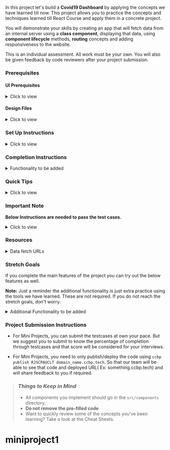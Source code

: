 In this project let's build a **Covid19 Dashboard** by applying the concepts we have learned till now. This project allows you to practice the concepts and techniques learned till React Course and apply them in a concrete project.

You will demonstrate your skills by creating an app that will fetch data from an internal server using a **class component**, displaying that data, using **component lifecycle** methods, **routing** concepts and adding responsiveness to the website.

This is an individual assessment. All work must be your own. You will also be given feedback by code reviewers after your project submission.

### Prerequisites

#### UI Prerequisites

<details>
<summary>Click to view</summary>

- What is Figma?
  - Figma is a vector graphics editor and prototyping tool which is primarily web-based. You can check more info on the <a href="https://www.figma.com/" target="_blank">Website</a>.
- Create a Free account in Figma
  - Kindly follow the instructions as shown in <a href="https://www.youtube.com/watch?v=hrHL2VLMl7g&t=37s" target="_blank">this</a> video to create a Free Figma account. Watch the video upto 00:50.
- How to Check CSS in Figma?
  - Kindly follow the instructions as shown in <a href="https://www.youtube.com/watch?v=B242nuM3y2s" target="_blank">this</a> video to check CSS in the Figma screen. Watch the video upto 02:45.
- Export Images in Figma screen

  - Kindly follow the instructions as shown in <a href="https://www.youtube.com/watch?v=NpzL1MONwaw" target="_blank">this</a> video to export images from the Figma screen.
  - Click on the Export button to get Export options as shown in the below image.

  <div style="text-align:center;margin:10px 0px 0px 45px;width:200px;">
    <img src="https://assets.ccbp.in/frontend/react-js/figma-export-option.png" />
  </div>

- Upload your exported images from Figma to Cloudinary and get image URLs from Cloudinary.Refer <a href="https://learning.ccbp.in/projects/course?c_id=fe4c935d-3ad5-4bb8-a1a5-9b045ae70010&s_id=2f72d6fe-09a7-4c0a-b0db-196740c853a0&t_id=6535e48d-fb4e-45c4-9654-3da423c79e26" target="_blank">this</a> session for better understanding.

</details>

#### Design Files

<details>
<summary>Click to view</summary>

- You can check the **Design Files** for different devices <a href="https://www.figma.com/file/lGl9tRXcsmxicjTITM2A8P/Covid19_Dashboard?node-id=0%3A1" target="_blank" >here</a>.

</details>

### Set Up Instructions

<details>
<summary>Click to view</summary>

- Download dependencies by running `npm install`
- Start up the app using `npm start`
</details>

### Completion Instructions

<details>
<summary>Functionality to be added</summary>

The app must have the following functionalities

- Users should be able to navigate to Home, About routes using links in Navbar.
- Users should be able to view the website responsively in mobile view, tablet view as well.
- Home Route
  - Users should be able to see stats of confirmed, active, recovered, deceased cases in India.
  - Users should be able to navigate to home route when clicking on **COVID19INDIA** heading.
  - Users should be able to see state wise confirmed, active, recovered,deceased cases in a table.
  - Users should be able to sort the stats based on States/UT.
  - Users should be able to see Home with highlighted text in Navbar.
  - Users should be able to see the footer as shown in figma.
- Search Functionality
  - Search should be case insensitive. Means Searching for `AN` or `an` or `An` should give same search results.
  - Users should be able to search across all states in India and see the suggestions as a dropdown.
  - Users should be able to navigate to a State Specific Page after clicking on the suggestion.
  - When the users clicks on a state suggestion, it should go to state specific Route with respective state details.
- State Specific Route
  - Users should be able to see the state name and last updated date.
  - Users should be able to see stats of confirmed, active, recovered, deceased cases in specific states.
  - Users should be able to see the tested count.
  - Users should be able to see Top districts for confirmed cases initially.
  - If the user clicks on the active cases card then the Top districts should be in descending order by their active cases count. Like this the Top districts order will vary by the clicked card (Active, Confirmed, Recovered, Deceased).
  - Users should be able to see spread trends for daily data initially.
  - User should be able to see the Bar graph with the last 10days of covid19 cases data.
  - Users should be able to see the footer as shown in figma.
- About Route
  - Users should be able to see faqs.
  - Users should be able to see About with highlighted text in Navbar.
  - Users should be able to see the footer as shown in figma.

</details>

### Quick Tips

<details>
<summary>Click to view</summary>
- Conversion of Object items to Array Items <a href="https://codesandbox.io/s/conversion-of-object-items-to-array-items-vyy1s" target="_blank">CodeSandbox</a>.
- Use React Charts package to implement given charts
  - React charts <a href="https://www.npmjs.com/package/recharts" target="_blank" >Documentation</a>.
  - Line chart and Bar Chart implementation <a href="https://codesandbox.io/s/line-chart-and-bar-chart-implementation-forked-vghxj?file=/src/App.js" target="_blank">CodeSandbox</a>.
  - Multi area chart implementation <a href="https://codesandbox.io/s/multi-area-chart-implementation-dkhyc?file=/src/App.js" target="_blank">CodeSandbox</a>.
- Implement Select fields using this package
  - React select <a href="https://www.npmjs.com/package/react-select/v/2.4.3" target="_blank">Documentation</a>.
  - React select implementation <a href="https://codesandbox.io/s/react-select-dropdown-example-forked-4ssev" target="_blank">CodeSandbox</a>.
- Usage of extracting date wise stats <a href="https://codesandbox.io/s/getting-specific-state-datewise-data-j4vus" target="_blank">CodeSandbox</a>.
</details>

### Important Note

**Below Instructions are needed to pass the test cases.**

<details>
<summary>Click to view</summary>

- **Note:**

  - For Mini Projects, you have to use normal HTML elements to style the React Components. Usage of `styled-components` (CSS in JS) to style React components are not supported in Mini Projects. Test cases won't be passed, if you use styled components.

  - Refer to the below Example for the usage of `testid` in the HTML elements.

    - Example: `<div testid="countryWideConfirmedCases" className="country-wide-confirmed-cases"/>`.

  - Get the all states data from the response of Get Countrywide covid19 cases API by mapping the states list that we have provided you in the App.js file.

  - If you receive any type of covid19 cases count of a state as undefined from the API call, store that value as 0.

  - Example:- You have received the confirmed cases count ,population for the State Goa as undefined so instead of storing undefined store confirmed cases of Goa as 0. Like this for all states and districts store 0 if you receive any count as undefined.

  - Your code will container a `Counter` Component in the path `src/components` you can modify the component based on your use-case or you can ignore it.

  - Formulae for active cases `activeCases = confirmedCases-(recoveredCases+deceasedCases)`

  - Adding individual states Covid19 data will give you national wide Covid19 data.

  - **Don't wrap** the `Bar Chart` or `Line Chart` with `ResponsiveContainer`.

- Routes:

  - The Home Route should contain the pathname as `/`.

  - The State-specific Route should contain the pathname as `/state/:stateCode`.

    - **Note:** use the particular state code in place of id.

  - The About Route should contain the pathname as `/about`.

- Header:

  - Your code should contain a `Header` Component in the path `src/components`.

- Footer:

  - Your code should contain a `Footer` Component in the path `src/components`.

  - The Footer component should consist of all social icons from the `react-icons` third-party library.

  - The Footer component should consist of `VscGithubAlt` react icon.

  - The Footer component should consist of `FiInstagram` react icon.

  - The Footer component should consist of `FaTwitter` react icon.

- Home Route:

  - The Loader container should contain the test id with value as `homeRouteLoader`.

  - The States Search results unordered list should contain the test id with value as `searchResultsUnorderedList`.

  - The Search bar should contain the `BsSearch` react icon.

  - The State Search results list item should contain a `BiChevronRightSquare` react icon.

  - The Confirmed cases card should contain the test id with value as `countryWideConfirmedCases`.

  - The Confirmed cases image in the Confirmed cases container should contain the alt text as `country wide confirmed cases pic`.

  - The Recovered cases card should contain the test id with value as `countryWideRecoveredCases`.

  - The Recovered cases image in the Recovered cases container should contain the alt text as `country wide recovered cases pic`.

  - The Active cases card should contain the test id with value as `countryWideActiveCases`.

  - The Active cases image in the Active cases container should contain the alt text as `country wide active cases pic`.

  - The Deceased cases card should contain the test id with value as `countryWideDeceasedCases`.

  - The Deceased cases image in the Deceased cases container should contain the alt text as `country wide deceased cases pic`.

  - The Statewise covid19 data table should contain the test id with value as `stateWiseCovidDataTable`.

  - The `FcGenericSortingAsc` react icon should be wrapped with an HTML button element an the Button should contain the test id value as `ascendingSort`.

  - The `FcGenericSortingDesc` react icon should be wrapped with an HTML button element an the Button should contain the test id value as `descendingSort`.

  - Example:

    ```html
    <button type="button" testid="ascendingSort">
      <FcGenericSortingDesc />
    </button>
    ```

  - Place the ascending sort icon and descending sort icon in an HTML container element with the test id attribute value `stateWiseCovidDataTable`.

  - Place the total country wide confirmed cases count, the text `Confirmed` and the confirmed cases image inside of the HTML container element with the test id attribute value `countryWideConfirmedCases`.

  - Place the total country wide active cases count, the text `Active` and the active cases image inside of the HTML container element with the test id attribute value `countryWideActiveCases`.

  - Place the total country wide recovered cases count, the text `Recovered` and the recovered cases image inside of the HTML container element with the test id attribute value `countryWideRecoveredCases`.

  - Place the total country wide deceased cases count, the text `Deceased` and the deceased cases image inside of the HTML container element with the test id attribute value `countryWideDeceasedCases`.

  - Wrap all the list items of the HTML unordered list element with the test id attribute value `searchResultsUnorderedList` with Link from `react-router-dom`.

- State-specific Route

  - **NOTE:** Wrap all the Line charts with an HTML container element and assign test id attribute value as `lineChartsContainer` to that HTML container element.

  - The GET State details API Loader container should contain the test id with value as `stateDetailsLoader`.

  - The GET Timline details API Loader container should contain the test id with value as `timelinesDataLoader`.

  - The State-specific Confirmed cases card should contain the test id value as `stateSpecificConfirmedCasesContainer`.

  - The State-specific confirmed cases image should contain the alt text as `state specific confirmed cases pic`.

  - The State-specific Active cases card should contain the test id value as `stateSpecificActiveCasesContainer`.

  - The State-specific confirmed cases image should contain the alt text as `state specific active cases pic`.

  - The State-specific Recovered cases card should contain the test id value as `stateSpecificRecoveredCasesContainer`.

  - The State-specific confirmed cases image should contain the alt text as `state specific recovered cases pic`.

  - The State-specific Deceased cases card should contain the test id value as `stateSpecificDeceasedCasesContainer`.

  - The State-specific confirmed cases image should contain the alt text as `state specific deceased cases pic`.

  - Place the total State-specific confirmed cases count, the text `Confirmed` and the confirmed cases image inside of the HTML container element with the test id attribute value `stateSpecificConfirmedCasesContainer`.

  - Place the total State-specific active cases count, the text `Active` and the active cases image inside of the HTML container element with the test id attribute value `stateSpecificActiveCasesContainer`.

  - Place the total State-specific recovered cases count, the text `Recovered` and the recovered cases image inside of the HTML container element with the test id attribute value `stateSpecificRecoveredCasesContainer`.

  - Place the total State-specific deceased cases count, the text `Deceased` and the deceased cases image inside of the HTML container element with the test id attribute value `stateSpecificDeceasedCasesContainer`.

  - The Top Districts unordered list should contain the test id attribute with value as `topDistrictsUnorderedList`.

- About Route

  - The Loader container should contain the test id value as `aboutRouteLoader`.

  - The Faqs unordered list should contain the test id value as `faqsUnorderedList`.

</details>

### Resources

<details>
<summary>Data fetch URLs</summary>

- Home Route:

  - Get stats of confirmed, active, recovered, deceased cases state wise (<u>sum of state wise data will give you national wise data</u>) :

    ```js
    'https://apis.ccbp.in/covid19-state-wise-data'

    ```

- State-Specific Route:

  - Get tested count, last updated date and stats of confirmed, active,recovered, deceased cases in specific states:

    ```js
    'https://apis.ccbp.in/covid19-state-wise-data'
    //(the response contains stats of all the States, you can use a state code (Ex:- "AP") to get specific state stats.)

    ```

  - Get districts (sort to show Top Districts):

    ```js
    'https://apis.ccbp.in/covid19-state-wise-data'
    //(the response contains stats of all the States, you can use a state code (Ex:- "AP") to get specific state stats.)

    ```

  - Sample Response for the API Url `https://apis.ccbp.in/covid19-state-wise-data`:

    ```js
    {
    "AP":{
      "districts":{
         "Anantapur":{
            "total":{
               "confirmed":157823,
               "deceased":1093,
               "recovered":156679,
               "tested":787085,
               "vaccinated1":2659813,
               "vaccinated2":1556657
            }
         }
      },
      "meta":{
         "date":"2021-10-28",
         "last_updated":"2021-10-28T20:20:18+05:30",
         "population":397000,
         "tested":{
            "date":"2021-10-27",
            "source":"https://dhs.andaman.gov.in/NewEvents/847.pdf"
         }
      },
      "total":{
         "confirmed":7651,
         "deceased":129,
         "recovered":7516,
         "tested":592748,
         "vaccinated1":293644,
         "vaccinated2":195689
      }
    }
      {...}
     }
    ```

  - Get timelines to show spread trends (use timelines data for rendering Bar chart, Line chart and other recharts by date-wise):

    ```js
    'https://apis.ccbp.in/covid19-timelines-data/AP'
    //(change state code in URL for other states)

    //(or)

    'https://apis.ccbp.in/covid19-timelines-data'
    //(the response contains stats of all the States, you can use a state code (Ex:- "AP") to get specific state stats.)

    ```

  - Sample Response

    ```json
    {
      "AN": {
        "dates": {
          "2021-09-09": {
            "total": {
              "confirmed": 7577,
              "deceased": 129,
              "recovered": 7441,
              "tested": 508157,
              "vaccinated1": 267126,
              "vaccinated2": 112124
            }
          },
          "2021-09-09": {...}
        }
      }
    }
    ```

- About Route:

  - Get faqs:

    ```js
    'https://apis.ccbp.in/covid19-faqs'

    ```

  - Sample Response

    ```json
    {
      "faq": [
        {
          "answer": "No.",
          "category": "General",
          "qno": "1",
          "question": "Are you official?"
        }
      ]
    }
    ```

    </details>

### Stretch Goals

If you complete the main features of the project you can try out the below features as well.

**Note:** Just a reminder the additional functionality is just extra practice using the tools we have learned. These are not required. If you do not reach the stretch goals, don't worry.

<details>
<summary>Additional Functionality to be added</summary>

- Users should be able to see Themes (Light & Dark) in Navbar.
- State Specific Route
  - Users should be able to see India maps with highlighting states.
- Vaccination Details Route

  - Users should be able to see dropdowns to select state and district.
  - Users should be able to see Sites Conducting Vaccination, total Registrations, Total Vaccination Doses sections.
  - Users should be able to see Vaccination Trends for both by doses and ages section.
  - Users should be able to see Vaccination Details with highlighted text in Navbar.

<summary> Data fetch URLs</Summary>

- Vaccination Details Route:

  - Get states data:

    ```js
    'https://apis.ccbp.in/covid19-state-ids'

    ```

  - Get Districts data (state specific):

    ```js
    'https://apis.ccbp.in/covid19-districts-data/2'
    //(change state id in URL)

    ```

  - Get sites conducting vaccination, total registrations, total vaccination, vaccination trends, vaccination - category, vaccination by age Details:

    ```js
    'https://apis.ccbp.in/covid19-vaccination-data'
    //(change date in URL)

    ```

</details>

### Project Submission Instructions

- For Mini Projects, you can submit the testcases at own your pace. But we suggest you to submit to know the percentage of completion through testcases and that score will be considered for your interviews.

- For Mini Projects, you need to only publish/deploy the code using `ccbp publish RJSCPAUCLT domain_name.ccbp.tech`. So that our team will be able to see that code and deployed URL( Ex: something.ccbp.tech) and will share feedback to you if required.

> ### _Things to Keep in Mind_
>
> - All components you implement should go in the `src/components` directory.
> - **Do not remove the pre-filled code**
> - Want to quickly review some of the concepts you’ve been learning? Take a look at the Cheat Sheets.
# miniproject1
